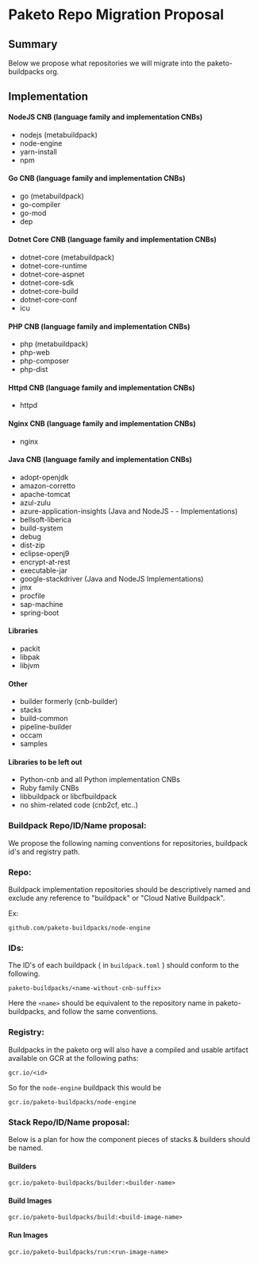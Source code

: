 # Paketo Repo Migration Proposal

## Summary
Below we propose what repositories we will migrate into the paketo-buildpacks org.

## Implementation

#### NodeJS CNB (language family and implementation CNBs)
- nodejs (metabuildpack)
- node-engine
- yarn-install
- npm
 
#### Go CNB (language family and implementation CNBs)
- go (metabuildpack)
- go-compiler
- go-mod
- dep

#### Dotnet Core CNB (language family and implementation CNBs)
- dotnet-core (metabuildpack)
- dotnet-core-runtime
- dotnet-core-aspnet
- dotnet-core-sdk
- dotnet-core-build
- dotnet-core-conf
- icu

#### PHP CNB (language family and implementation CNBs)

- php (metabuildpack)
- php-web
- php-composer
- php-dist

#### Httpd CNB (language family and implementation CNBs)

- httpd

#### Nginx CNB (language family and implementation CNBs)

- nginx

#### Java CNB (language family and implementation CNBs)

- adopt-openjdk
- amazon-corretto
- apache-tomcat
- azul-zulu
- azure-application-insights (Java and NodeJS - - Implementations)
- bellsoft-liberica
- build-system
- debug
- dist-zip
- eclipse-openj9
- encrypt-at-rest
- executable-jar
- google-stackdriver (Java and NodeJS Implementations)
- jmx
- procfile
- sap-machine
- spring-boot

#### Libraries

- packit
- libpak
- libjvm

#### Other 

- builder formerly (cnb-builder)
- stacks
- build-common
- pipeline-builder
- occam
- samples

#### Libraries to be left out

- Python-cnb and all Python implementation CNBs
- Ruby family CNBs
- libbuildpack or libcfbuildpack
- no shim-related code (cnb2cf, etc..)


### Buildpack Repo/ID/Name proposal:
We propose the following naming conventions for repositories, buildpack id's and registry path. 

### Repo:

Buildpack implementation repositories should be descriptively named and exclude any reference to "buildpack" or "Cloud Native Buildpack".

Ex:
	
	github.com/paketo-buildpacks/node-engine
	
### IDs:
The ID's of each buildpack ( in `buildpack.toml` ) should conform to the following.

	paketo-buildpacks/<name-without-cnb-suffix>

Here the `<name>` should be equivalent to the repository name in paketo-buildpacks, and follow the same conventions.


### Registry:

Buildpacks in the paketo org will also have a compiled and usable artifact available on GCR at the following paths:

	gcr.io/<id>

So for the `node-engine` buildpack this would be
	
	gcr.io/paketo-buildpacks/node-engine


### Stack Repo/ID/Name proposal:
Below is a plan for how the component pieces of stacks & builders should be named.

#### Builders
	gcr.io/paketo-buildpacks/builder:<builder-name>

#### Build Images
	gcr.io/paketo-buildpacks/build:<build-image-name>

#### Run Images
	gcr.io/paketo-buildpacks/run:<run-image-name>

